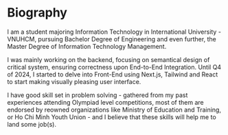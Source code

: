 # Biography

I am a student majoring Information Technology in International University - VNUHCM, pursuing Bachelor Degree of Engineering and even further, the Master Degree of Information Technology Management. 

I was mainly working on the backend, focusing on semantical design of critical system, ensuring correctness upon End-to-End Integration. Until Q4 of 2024, I started to delve into Front-End using Next.js, Tailwind and React to start making visually pleasing user interface.

I have good skill set in problem solving - gathered from my past experiences attending Olympiad level competitions, most of them are endorsed by reowned organizations like Ministry of Education and Training, or Ho Chi Minh Youth Union - and I believe that these skills will help me to land some job(s).
